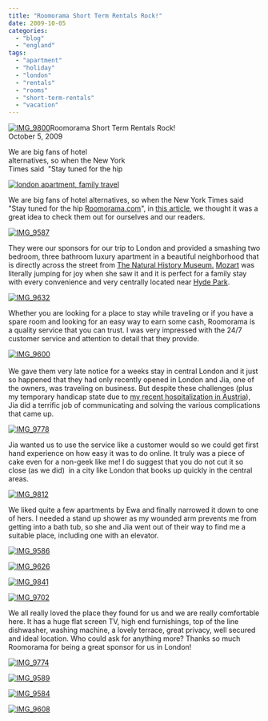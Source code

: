 ```yaml
---
title: "Roomorama Short Term Rentals Rock!"
date: 2009-10-05
categories: 
  - "blog"
  - "england"
tags: 
  - "apartment"
  - "holiday"
  - "london"
  - "rentals"
  - "rooms"
  - "short-term-rentals"
  - "vacation"
---
```


[![IMG_9800](https://pub-ac94b3f306b24c0dba4238943c97f2e1.r2.dev/6a00e5502a950788330120a616cbca970c.jpg)](https://pub-ac94b3f306b24c0dba4238943c97f2e1.r2.dev/6a00e5502a950788330120a616cbca970c.jpg)Roomorama Short Term Rentals Rock!  
October 5, 2009

We are big fans of hotel  
alternatives, so when the New York  
Times said  "Stay tuned for the hip

<!--more-->

[![london apartment, family travel](https://pub-ac94b3f306b24c0dba4238943c97f2e1.r2.dev/6a00e5502a950788330120a5bfa39f970b.jpg "london apartment, family travel")](https://pub-ac94b3f306b24c0dba4238943c97f2e1.r2.dev/6a00e5502a950788330120a5bfa39f970b.jpg)  

We are big fans of hotel alternatives, so when the New York Times said "Stay tuned for the hip [Roomorama.com](http://www.roomorama.com/)", in [this article](http://travel.nytimes.com/2008/06/15/magazine/15wwln-medium-t.html?scp=1&sq=Roomorama&st=nyt), we thought it was a great idea to check them out for ourselves and our readers.

[![IMG_9587](https://pub-ac94b3f306b24c0dba4238943c97f2e1.r2.dev/6a00e5502a950788330120a5bfa5c7970b.jpg)](https://pub-ac94b3f306b24c0dba4238943c97f2e1.r2.dev/6a00e5502a950788330120a5bfa5c7970b.jpg)  

They were our sponsors for our trip to London and provided a smashing two bedroom, three bathroom luxury apartment in a beautiful neighborhood that is directly across the street from [The Natural History Museum.](http://www.nhm.ac.uk/index.html) [Mozart](http://www.youtube.com/user/soultravelers3) was literally jumping for joy when she saw it and it is perfect for a family stay with every convenience and very centrally located near [Hyde Park](http://en.wikipedia.org/wiki/Hyde_Park,_London).

[![IMG_9632](https://pub-ac94b3f306b24c0dba4238943c97f2e1.r2.dev/6a00e5502a950788330120a6165559970c.jpg)](https://pub-ac94b3f306b24c0dba4238943c97f2e1.r2.dev/6a00e5502a950788330120a6165559970c.jpg)  

Whether you are looking for a place to stay while traveling or if you have a spare room and looking for an easy way to earn some cash, Roomorama is a quality service that you can trust. I was very impressed with the 24/7 customer service and attention to detail that they provide.

[![IMG_9600](https://pub-ac94b3f306b24c0dba4238943c97f2e1.r2.dev/6a00e5502a950788330120a616598e970c.jpg)](http://soultravelers3new.local/wp-content/uploads/wp-content/uploads/2025/09/6a00e5502a950788330120a616598e970c.jpg)  
   
We gave them very late notice for a weeks stay in central London and it just so happened that they had only recently opened in London and Jia, one of the owners, was traveling on business. But despite these challenges (plus my temporary handicap state due to [my recent hospitalization in Austria](http://soultravelers3new.local/2009/09/-a-travelers-tragic-tale-handling-travel-disasters-medical-emergency-.html)), Jia did a terrific job of communicating and solving the various complications that came up.

[![IMG_9778](https://pub-ac94b3f306b24c0dba4238943c97f2e1.r2.dev/6a00e5502a950788330120a5bfb4e3970b.jpg)](https://pub-ac94b3f306b24c0dba4238943c97f2e1.r2.dev/6a00e5502a950788330120a5bfb4e3970b.jpg)  

Jia wanted us to use the service like a customer would so we could get first hand experience on how easy it was to do online. It truly was a piece of cake even for a non-geek like me! I do suggest that you do not cut it so close (as we did)  in a city like London that books up quickly in the central areas.

[![IMG_9812](https://pub-ac94b3f306b24c0dba4238943c97f2e1.r2.dev/6a00e5502a950788330120a5bfb7b4970b.jpg)](https://pub-ac94b3f306b24c0dba4238943c97f2e1.r2.dev/6a00e5502a950788330120a5bfb7b4970b.jpg)  

We liked quite a few apartments by Ewa and finally narrowed it down to one of hers. I needed a stand up shower as my wounded arm prevents me from getting into a bath tub, so she and Jia went out of their way to find me a suitable place, including one with an elevator. 

[![IMG_9586](https://pub-ac94b3f306b24c0dba4238943c97f2e1.r2.dev/6a00e5502a950788330120a6166269970c.jpg)](https://pub-ac94b3f306b24c0dba4238943c97f2e1.r2.dev/6a00e5502a950788330120a6166269970c.jpg) 

[![IMG_9626](https://pub-ac94b3f306b24c0dba4238943c97f2e1.r2.dev/6a00e5502a950788330120a5bfbd57970b.jpg)](https://pub-ac94b3f306b24c0dba4238943c97f2e1.r2.dev/6a00e5502a950788330120a5bfbd57970b.jpg)

[![IMG_9841](https://pub-ac94b3f306b24c0dba4238943c97f2e1.r2.dev/6a00e5502a950788330120a5c018fc970b.jpg)](https://pub-ac94b3f306b24c0dba4238943c97f2e1.r2.dev/6a00e5502a950788330120a5c018fc970b.jpg) 

[![IMG_9702](https://pub-ac94b3f306b24c0dba4238943c97f2e1.r2.dev/6a00e5502a950788330120a5c05a95970b.jpg)](http://soultravelers3new.local/wp-content/uploads/wp-content/uploads/2025/09/6a00e5502a950788330120a5c05a95970b-300x225.jpg)  
  
  

We all really loved the place they found for us and we are really comfortable here. It has a huge flat screen TV, high end furnishings, top of the line dishwasher, washing machine, a lovely terrace, great privacy, well secured and ideal location. Who could ask for anything more? Thanks so much Roomorama for being a great sponsor for us in London!

[![IMG_9774](https://pub-ac94b3f306b24c0dba4238943c97f2e1.r2.dev/6a00e5502a950788330120a616b011970c.jpg)](https://pub-ac94b3f306b24c0dba4238943c97f2e1.r2.dev/6a00e5502a950788330120a616b011970c.jpg) 

[![IMG_9589](https://pub-ac94b3f306b24c0dba4238943c97f2e1.r2.dev/6a00e5502a950788330120a616b19c970c.jpg)](https://pub-ac94b3f306b24c0dba4238943c97f2e1.r2.dev/6a00e5502a950788330120a616b19c970c.jpg)

[![IMG_9584](https://pub-ac94b3f306b24c0dba4238943c97f2e1.r2.dev/6a00e5502a950788330120a616b252970c.jpg)](https://pub-ac94b3f306b24c0dba4238943c97f2e1.r2.dev/6a00e5502a950788330120a616b252970c.jpg) 

[![IMG_9608](https://pub-ac94b3f306b24c0dba4238943c97f2e1.r2.dev/6a00e5502a950788330120a616b4a3970c.jpg)](http://soultravelers3new.local/wp-content/uploads/wp-content/uploads/2025/09/6a00e5502a950788330120a616b4a3970c-150x150.jpg)

